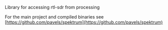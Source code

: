 Library for accessing rtl-sdr from processing

For the main project and compiled binaries see [https://github.com/pavels/spektrum](https://github.com/pavels/spektrum)
